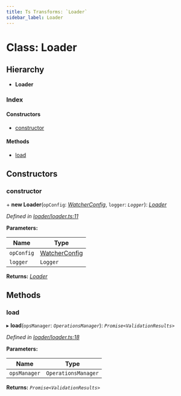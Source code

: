 ```yaml
---
title: Ts Transforms: `Loader`
sidebar_label: Loader
---
```


# Class: Loader

## Hierarchy

* **Loader**

### Index

#### Constructors

* [constructor](loader.md#constructor)

#### Methods

* [load](loader.md#load)

## Constructors

###  constructor

\+ **new Loader**(`opConfig`: *[WatcherConfig](../interfaces/watcherconfig.md)*, `logger`: *`Logger`*): *[Loader](loader.md)*

*Defined in [loader/loader.ts:11](https://github.com/terascope/teraslice/blob/a2250fb9/packages/ts-transforms/src/loader/loader.ts#L11)*

**Parameters:**

Name | Type |
------ | ------ |
`opConfig` | [WatcherConfig](../interfaces/watcherconfig.md) |
`logger` | `Logger` |

**Returns:** *[Loader](loader.md)*

## Methods

###  load

▸ **load**(`opsManager`: *`OperationsManager`*): *`Promise<ValidationResults>`*

*Defined in [loader/loader.ts:18](https://github.com/terascope/teraslice/blob/a2250fb9/packages/ts-transforms/src/loader/loader.ts#L18)*

**Parameters:**

Name | Type |
------ | ------ |
`opsManager` | `OperationsManager` |

**Returns:** *`Promise<ValidationResults>`*
